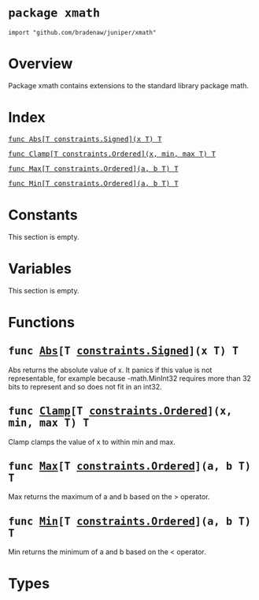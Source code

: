 # `package xmath`

```
import "github.com/bradenaw/juniper/xmath"
```

# Overview

Package xmath contains extensions to the standard library package math.


# Index

<samp><a href="#Abs">func Abs[T constraints.Signed](x T) T</a></samp>

<samp><a href="#Clamp">func Clamp[T constraints.Ordered](x, min, max T) T</a></samp>

<samp><a href="#Max">func Max[T constraints.Ordered](a, b T) T</a></samp>

<samp><a href="#Min">func Min[T constraints.Ordered](a, b T) T</a></samp>


# Constants

This section is empty.

# Variables

This section is empty.

# Functions

<h2><a id="Abs"></a><samp>func <a href="#Abs">Abs</a>[T <a href="https://pkg.go.dev/constraints#Signed">constraints.Signed</a>](x T) T</samp></h2>

Abs returns the absolute value of x. It panics if this value is not representable, for example
because -math.MinInt32 requires more than 32 bits to represent and so does not fit in an int32.


<h2><a id="Clamp"></a><samp>func <a href="#Clamp">Clamp</a>[T <a href="https://pkg.go.dev/constraints#Ordered">constraints.Ordered</a>](x, min, max T) T</samp></h2>

Clamp clamps the value of x to within min and max.


<h2><a id="Max"></a><samp>func <a href="#Max">Max</a>[T <a href="https://pkg.go.dev/constraints#Ordered">constraints.Ordered</a>](a, b T) T</samp></h2>

Max returns the maximum of a and b based on the > operator.


<h2><a id="Min"></a><samp>func <a href="#Min">Min</a>[T <a href="https://pkg.go.dev/constraints#Ordered">constraints.Ordered</a>](a, b T) T</samp></h2>

Min returns the minimum of a and b based on the < operator.


# Types

